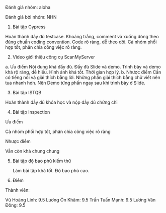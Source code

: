 Đánh giá nhóm: aloha

Đánh giá bởi nhóm: NHN

1.	Bài tập Cypress

Hoàn thành đầy đủ testcase.
Khoảng trắng, comment và xuống dòng theo đúng chuẩn coding convention.
Code rõ ràng, dễ theo dõi.
Cả nhóm phối hợp tốt, phân chia công việc rõ ràng.


2.	Video giới thiệu công cụ ScanMyServer

a. Ưu điểm
	Nội dung khá đầy đủ.
	Đầy đủ Slide và demo.
	Trình bày và demo khá rõ ràng, dễ hiểu.
	Hình ảnh khá tốt.
	Thời gian hợp lý.
b.	Nhược điểm
	Cần có tiếng nói và giải thích bằng lời.
	Những phần giải thích bằng chữ viết nên tua nhanh hơn.
	Nên Demo từng phần ngay sau khi trình bày ở Slide.

3. Bài tập ISTQB

Hoàn thành đầy đủ khóa học và nộp đầy đủ chứng chỉ

4. Bài tập Inspection

Ưu điểm

Cả nhóm phối hợp tốt, phân chia công việc rõ ràng

Nhược điểm

Vẫn còn khá chung chung

5.	Bài tập độ bao phủ kiểm thử

	Làm bài tập khá tốt.
	Độ bao phủ cao.
	

6.	Điểm

Thành viên:

Vũ Hoàng Linh: 9.5
Lương Ỏn Khăm: 9.5
Trần Tuấn Mạnh: 9.5
Lương Văn Đông: 9.5